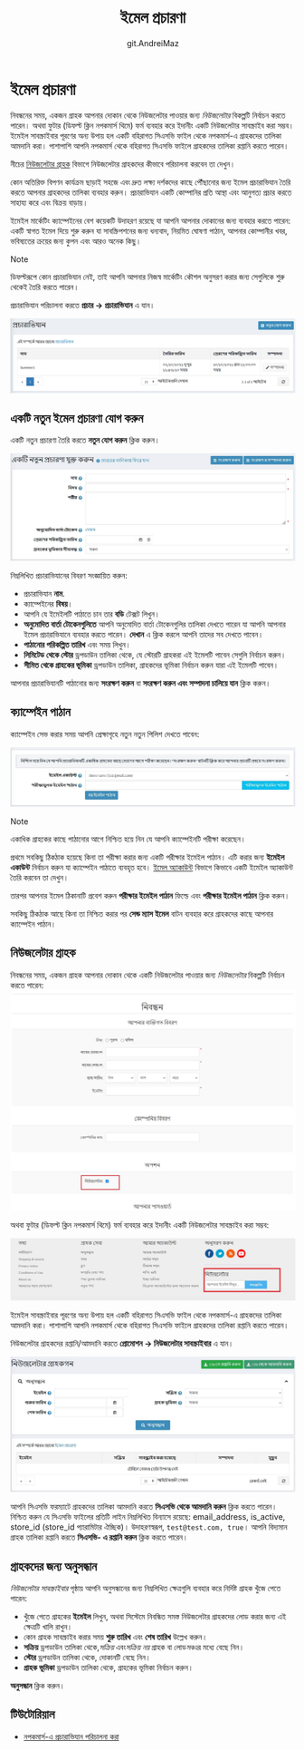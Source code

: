 ﻿---
title: ইমেল প্রচারণা
uid: bn/running-your-store/promotional-tools/email-campaigns
author: git.AndreiMaz
contributors: git.MDRashedKhanMenon
---

# ইমেল প্রচারণা

নিবন্ধনের সময়, একজন গ্রাহক আপনার দোকান থেকে নিউজলেটার পাওয়ার জন্য *নিউজলেটার* বিকল্পটি নির্বাচন করতে পারেন। অথবা ফুটার (ডিফল্ট ক্লিন নপকমার্স থিমে) ফর্ম ব্যবহার করে ইদানীং একটি নিউজলেটার সাবস্ক্রাইব করা সম্ভব। ইমেইল সাবস্ক্রাইবার পূরণের অন্য উপায় হল একটি বহিরাগত সিএসভি ফাইল থেকে নপকমার্স-এ গ্রাহকদের তালিকা আমদানি করা। পাশাপাশি আপনি নপকমার্স থেকে বহিরাগত সিএসভি ফাইলে গ্রাহকদের তালিকা রপ্তানি করতে পারেন।

নীচের [নিউজলেটার গ্রাহক](#newsletter-subscribers) বিভাগে নিউজলেটার গ্রাহকদের কীভাবে পরিচালনা করবেন তা দেখুন।

কোন অতিরিক্ত বিপণন কার্যক্রম ছাড়াই সহজে এবং দ্রুত লক্ষ্য দর্শকদের কাছে পৌঁছানোর জন্য ইমেল প্রচারাভিযান তৈরি করতে আপনার গ্রাহকদের তালিকা ব্যবহার করুন। প্রচারাভিযান একটি কোম্পানির প্রতি আস্থা এবং আনুগত্য প্রচার করতে সাহায্য করে এবং বিক্রয় বাড়ায়।

ইমেইল মার্কেটিং ক্যাম্পেইনের বেশ কয়েকটি উদাহরণ রয়েছে যা আপনি আপনার দোকানের জন্য ব্যবহার করতে পারেন: একটি স্বাগত ইমেল দিয়ে শুরু করুন যা সাবস্ক্রিপশনের জন্য ধন্যবাদ, নিয়মিত ঘোষণা পাঠান, আপনার কোম্পানীর খবর, ভবিষ্যতের ক্রয়ের জন্য কুপন এবং আরও অনেক কিছু।

> [!NOTE]
> 
> ডিফল্টরূপে কোন প্রচারাভিযান নেই, তাই আপনি আপনার নিজস্ব মার্কেটিং কৌশল অনুসরণ করার জন্য সেগুলিকে শুরু থেকেই তৈরি করতে পারেন।

প্রচারাভিযান পরিচালনা করতে **প্রচার → প্রচারাভিযান** এ যান।

![প্রচার পরিচালনা করুন](_static/email-campaigns/manage-campaigns.png)

## একটি নতুন ইমেল প্রচারণা যোগ করুন

একটি নতুন প্রচারণা তৈরি করতে **নতুন যোগ করুন** ক্লিক করুন।

![একটি প্রচারণা যোগ করুন](_static/email-campaigns/add-new.jpg)

নিম্নলিখিত প্রচারাভিযানের বিবরণ সংজ্ঞায়িত করুন:

- প্রচারাভিযান **নাম**.
- ক্যাম্পেইনের **বিষয়**।
- আপনি যে ইমেইলটি পাঠাতে চান তার **বডি** টেক্সট লিখুন।
- **অনুমোদিত বার্তা টোকেনগুলিতে** আপনি অনুমোদিত বার্তা টোকেনগুলির তালিকা দেখতে পারেন যা আপনি আপনার ইমেল প্রচারাভিযানে ব্যবহার করতে পারেন। **দেখান** এ ক্লিক করলে আপনি তাদের সব দেখতে পাবেন।
- **পাঠানোর পরিকল্পিত তারিখ** এবং সময় লিখুন।
- **লিমিটেড থেকে স্টোর** ড্রপডাউন তালিকা থেকে, যে স্টোরটি গ্রাহকরা এই ইমেলটি পাবেন সেগুলি নির্বাচন করুন।
- **সীমিত থেকে গ্রাহকের ভূমিকা** ড্রপডাউন তালিকা, গ্রাহকদের ভূমিকা নির্বাচন করুন যারা এই ইমেলটি পাবেন।

আপনার প্রচারাভিযানটি পাঠানোর জন্য **সংরক্ষণ করুন** বা **সংরক্ষণ করুন এবং সম্পাদনা চালিয়ে যান** ক্লিক করুন।

## ক্যাম্পেইন পাঠান

ক্যাম্পেইন সেভ করার সময় আপনি প্রেক্ষাগৃহে নতুন নতুন পিলিশ দেখতে পাবেন:

![টেস্ট ইমেইল](_static/email-campaigns/test.jpg)

> [!NOTE]
>
> একাধিক গ্রাহকের কাছে পাঠানোর আগে নিশ্চিত হয়ে নিন যে আপনি ক্যাম্পেইনটি পরীক্ষা করেছেন।

প্রথমে সবকিছু ঠিকঠাক হয়েছে কিনা তা পরীক্ষা করার জন্য একটি পরীক্ষার ইমেইল পাঠান। এটি করার জন্য **ইমেইল একাউন্ট** নির্বাচন করুন যা ক্যাম্পেইন পাঠাতে ব্যবহৃত হবে। [ইমেল অ্যাকাউন্ট](xref:bn/getting-start/email-accounts) বিভাগে কিভাবে একটি ইমেইল অ্যাকাউন্ট তৈরি করবেন তা দেখুন।

তারপর আপনার ইমেল ঠিকানাটি প্রবেশ করুন **পরীক্ষার ইমেইল পাঠান** ফিল্ডে এবং **পরীক্ষার ইমেইল পাঠান** ক্লিক করুন।

সবকিছু ঠিকঠাক আছে কিনা তা নিশ্চিত করার পর **সেন্ড ম্যাস ইমেল** বাটন ব্যবহার করে গ্রাহকদের কাছে আপনার ক্যাম্পেইন পাঠান।


## নিউজলেটার গ্রাহক

নিবন্ধনের সময়, একজন গ্রাহক আপনার দোকান থেকে একটি নিউজলেটার পাওয়ার জন্য *নিউজলেটার* বিকল্পটি নির্বাচন করতে পারেন:
![গ্রাহকরা সাবস্ক্রাইব করছেন](_static/email-campaigns/customer-subs.jpg)

অথবা ফুটার (ডিফল্ট ক্লিন নপকমার্স থিমে) ফর্ম ব্যবহার করে ইদানীং একটি নিউজলেটার সাবস্ক্রাইব করা সম্ভব:

![নিউজলেটার বক্স](_static/email-campaigns/newsletter-box.jpg)

ইমেইল সাবস্ক্রাইবার পূরণের অন্য উপায় হল একটি বহিরাগত সিএসভি ফাইল থেকে নপকমার্স-এ গ্রাহকদের তালিকা আমদানি করা। পাশাপাশি আপনি নপকমার্স থেকে বহিরাগত সিএসভি ফাইলে গ্রাহকদের তালিকা রপ্তানি করতে পারেন।

নিউজলেটার গ্রাহকদের রপ্তানি/আমদানি করতে **প্রোমোশন → নিউজলেটার সাবস্ক্রাইবার** এ যান।

![নিউজলেটার গ্রাহক](_static/email-campaigns/subscribers.jpg)

আপনি সিএসভি ফরম্যাটে গ্রাহকদের তালিকা আমদানি করতে **সিএসভি থেকে আমদানি করুন** ক্লিক করতে পারেন। নিশ্চিত করুন যে সিএসভি ফাইলের প্রতিটি লাইন নিম্নলিখিত বিন্যাসে রয়েছে: email_address, is_active, store_id (store_id প্যারামিটার ঐচ্ছিক)। উদাহরণস্বরূপ, `test@test.com, true`। আপনি বিদ্যমান গ্রাহক তালিকা রপ্তানি করতে **সিএসভি- এ রপ্তানি করুন** ক্লিক করতে পারেন।

## গ্রাহকদের জন্য অনুসন্ধান

*নিউজলেটার সাবস্ক্রাইবার* পৃষ্ঠায় আপনি অনুসন্ধানের জন্য নিম্নলিখিত ক্ষেত্রগুলি ব্যবহার করে নির্দিষ্ট গ্রাহক খুঁজে পেতে পারেন:
- খুঁজে পেতে গ্রাহকের **ইমেইল** লিখুন, অথবা সিস্টেমে নিবন্ধিত সমস্ত নিউজলেটার গ্রাহকদের লোড করার জন্য এই ক্ষেত্রটি খালি রাখুন।
- কোন গ্রাহক সাবস্ক্রাইব করার সময় **শুরু তারিখ** এবং **শেষ তারিখ** উল্লেখ করুন।
- **সক্রিয়** ড্রপডাউন তালিকা থেকে,*সক্রিয়* এবং*সক্রিয় নয়* গ্রাহক বা লোড*সব*এর মধ্যে বেছে নিন।
- **স্টোর** ড্রপডাউন তালিকা থেকে, দোকানটি বেছে নিন।
- **গ্রাহক ভূমিকা** ড্রপডাউন তালিকা থেকে, গ্রাহকের ভূমিকা নির্বাচন করুন।

**অনুসন্ধান** ক্লিক করুন।

## টিউটোরিয়াল

- [নপকমার্স-এ প্রচারাভিযান পরিচালনা করা](https://youtu.be/iW2m8LQyyWM)